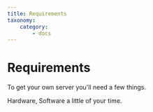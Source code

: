 ```yaml
---
title: Requirements
taxonomy:
    category:
        - docs
---
```


# Requirements

To get your own server you'll need a few things.

Hardware, Software a little of your time.
